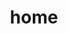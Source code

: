 ---
# Feel free to add content and custom Front Matter to this file.
# To modify the layout, see https://jekyllrb.com/docs/themes/#overriding-theme-defaults

layout: index
title: home
meta:
  og_description: Dylan Beattie's personal web site, where he writes about code, technology and travel, and shares funny music videos about software development.
  og_image: /images/summary_large_image.jpg
---